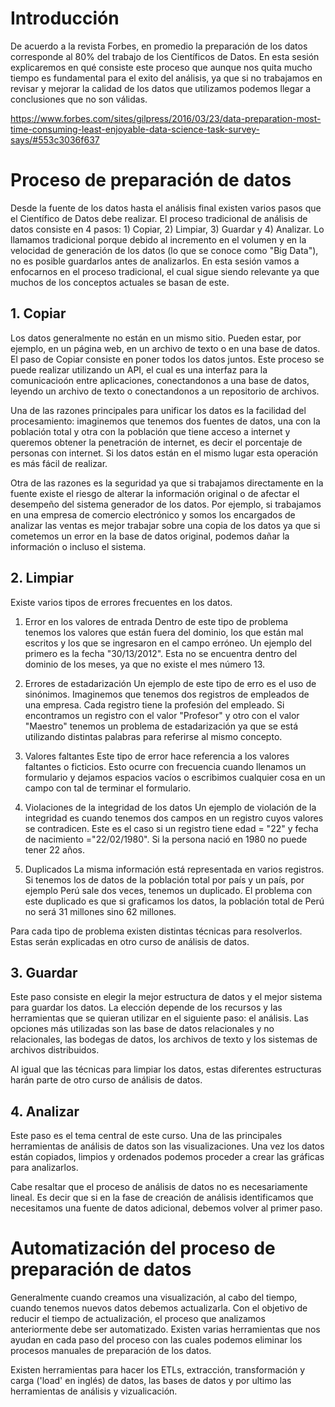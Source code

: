 # Introducción
De acuerdo a la revista Forbes, en promedio la preparación de los datos corresponde al 80% del trabajo de los Científicos de Datos. En esta sesión explicaremos en qué consiste este proceso que aunque nos quita mucho tiempo es fundamental para el exito del análisis, ya que si no trabajamos en revisar y mejorar la calidad de los datos que utilizamos podemos llegar a conclusiones que no son válidas.

https://www.forbes.com/sites/gilpress/2016/03/23/data-preparation-most-time-consuming-least-enjoyable-data-science-task-survey-says/#553c3036f637


 # Proceso de preparación de datos
Desde la fuente de los datos hasta el análisis final existen varios pasos que el Científico de Datos debe realizar. El proceso tradicional de análisis de datos consiste en 4 pasos: 1) Copiar, 2) Limpiar, 3) Guardar y 4) Analizar. Lo llamamos tradicional porque debido al incremento en el volumen y en la velocidad de generación de los datos (lo que se conoce como "Big Data"), no es posible guardarlos antes de analizarlos. En esta sesión vamos a enfocarnos en el proceso tradicional, el cual sigue siendo relevante ya que muchos de los conceptos actuales se basan de este. 

 ## 1. Copiar
Los datos generalmente no están en un mismo sitio. Pueden estar, por ejemplo, en un página web, en un archivo de texto o en una base de datos. El paso de Copiar consiste en poner todos los datos juntos. Este proceso se puede realizar utilizando un API, el cual es una interfaz para la comunicacioón entre aplicaciones, conectandonos a una base de datos, leyendo un archivo de texto o conectandonos a un repositorio de archivos. 

Una de las razones principales para unificar los datos es la facilidad del procesamiento: imaginemos que tenemos dos fuentes de datos, una con la población total y otra con la población que tiene acceso a internet y queremos obtener la penetración de internet, es decir el porcentaje de personas con internet. Si los datos están en el mismo lugar esta operación es más fácil de realizar. 

Otra de las razones es la seguridad ya que si trabajamos directamente en la fuente existe el riesgo de alterar la información original o de afectar el desempeño del sistema generador de los datos. Por ejemplo, si trabajamos en una empresa de comercio electrónico y somos los encargados de analizar las ventas es mejor trabajar sobre una copia de los datos ya que si cometemos un error en la base de datos original, podemos dañar la información o incluso el sistema. 

## 2. Limpiar
Existe varios tipos de errores frecuentes en los datos. 

 1. Error en los valores de entrada
Dentro de este tipo de problema tenemos los valores que están fuera del dominio, los que están mal escritos y los que se ingresaron en el campo erróneo. Un ejemplo del primero es la fecha "30/13/2012". Esta no se encuentra dentro del dominio de los meses, ya que no existe el mes número 13. 

 2. Errores de estadarización
Un ejemplo de este tipo de erro es el uso de sinónimos. Imaginemos que tenemos dos registros de empleados de una empresa. Cada registro tiene la profesión del empleado. Si encontramos un registro con el valor "Profesor" y otro con el valor "Maestro" tenemos un problema de estadarización ya que se está utilizando distintas palabras para referirse al mismo concepto. 

 3. Valores faltantes
Este tipo de error hace referencia a los valores faltantes o ficticios. Esto ocurre con frecuencia cuando llenamos un formulario y dejamos espacios vacíos o escribimos cualquier cosa en un campo con tal de terminar el formulario. 

 5. Violaciones de la integridad de los datos
Un ejemplo de violación de la integridad es cuando tenemos dos campos en un registro cuyos valores se contradicen. Este es el caso si un registro tiene edad = "22" y fecha de nacimiento ="22/02/1980". Si la persona nació en 1980 no puede tener 22 años.

 6. Duplicados
La misma información está representada en varios registros. Si tenemos los de datos de la población total por país y un país, por ejemplo Perú sale dos veces, tenemos un duplicado. El problema con este duplicado es que si graficamos los datos, la población total de Perú no será 31 millones sino 62 millones. 
 
Para cada tipo de problema existen distintas técnicas para resolverlos. Estas serán explicadas en otro curso de análisis de datos. 

 ## 3. Guardar
Este paso consiste en elegir la mejor estructura de datos y el mejor sistema para guardar los datos. La elección depende de los recursos y las herramientas que se quieran utilizar en el siguiente paso: el análisis. Las opciones más utilizadas son las base de datos relacionales y no relacionales, las bodegas de datos, los archivos de texto y los sistemas de archivos distribuidos. 

Al igual que las técnicas para limpiar los datos, estas diferentes estructuras harán parte de otro curso de análisis de datos. 
 
 ## 4. Analizar
Este paso es el tema central de este curso. Una de las principales herramientas de análisis de datos son las visualizaciones. Una vez los datos están copiados, limpios y ordenados podemos proceder a crear las gráficas para analizarlos. 

Cabe resaltar que el proceso de análisis de datos no es necesariamente lineal. Es decir que si en la fase de creación de análisis identificamos que necesitamos una fuente de datos adicional, debemos volver al primer paso. 

# Automatización del proceso de preparación de datos
Generalmente cuando creamos una visualización, al cabo del tiempo, cuando tenemos nuevos datos debemos actualizarla. Con el objetivo de reducir el tiempo de actualización, el proceso que analizamos anteriormente debe ser automatizado. Existen varias herramientas que nos ayudan en cada paso del proceso con las cuales podemos eliminar los procesos manuales de preparación de los datos.

Existen herramientas para hacer los ETLs, extracción, transformación y carga ('load' en inglés) de datos, las bases de datos y por ultimo las herramientas de análisis y vizualicación. 
